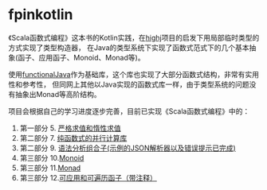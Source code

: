 # fpinkotlin

《Scala函数式编程》这本书的Kotlin实践，在[highj](https://github.com/svn2github/highj)项目的启发下用局部临时类型的方式实现了类型构造器，
在Java的类型系统下实现了函数式范式下的几个基本抽象(函子、应用函子、Monoid、Monad等)。  

使用[functionalJava](https://github.com/functionaljava/functionaljava)作为基础库，这个库也实现了大部分函数式结构，非常有实用性和参考性，
但同网上其他以Java实现的函数式库一样，由于类型系统的问题没有抽象出Monad等高阶结构。  

项目会根据自己的学习进度逐步完善，目前已实现《Scala函数式编程》中的：  
 1. 第一部分 5. [严格求值和惰性求值](https://github.com/Yumenokanata/fpinkotlin/blob/master/src/parsing.main/kotlin/laziness)
 1. 第二部分 7. [纯函数式的并行计算库](https://github.com/Yumenokanata/fpinkotlin/blob/master/src/parsing.main/kotlin/parallelism/Par.kt)
 2. 第二部分 9. [语法分析组合子(示例的JSON解析器以及错误提示已完成)](https://github.com/Yumenokanata/fpinkotlin/blob/master/src/parsing.main/kotlin/parsing.Parsers.kt)
 3. 第三部分 10.[Monoid](https://github.com/Yumenokanata/fpinkotlin/blob/master/src/parsing.main/kotlin/monoid/Monoid.kt)
 4. 第三部分 11.[Monad](https://github.com/Yumenokanata/fpinkotlin/blob/master/src/parsing.main/kotlin/monad/Monad.kt)
 5. 第三部分 12.[可应用和可遍历函子（带注释）](https://github.com/Yumenokanata/fpinkotlin/blob/master/src/parsing.main/kotlin/applicative/Applicative.kt)
